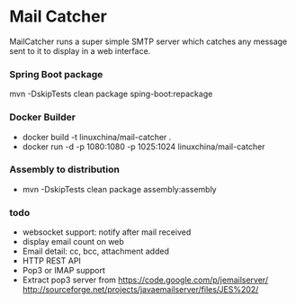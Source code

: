 Mail Catcher
==============================
MailCatcher runs a super simple SMTP server which catches any message sent to it to display in a web interface.

### Spring Boot package

mvn -DskipTests clean package sping-boot:repackage

### Docker Builder

* docker build -t linuxchina/mail-catcher .
* docker run -d -p 1080:1080 -p 1025:1024 linuxchina/mail-catcher

### Assembly to distribution

* mvn -DskipTests clean package assembly:assembly

### todo 

* websocket support: notify after mail received
* display email count on web
* Email detail: cc, bcc, attachment added
* HTTP REST API
* Pop3 or IMAP support
* Extract pop3 server from https://code.google.com/p/jemailserver/  http://sourceforge.net/projects/javaemailserver/files/JES%202/
